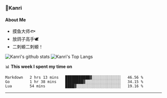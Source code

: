 ### 🌱Kanri
#### About Me
- 摸鱼大师🐟
- 放鸽子高手🕊
- 二刺螈二刺螈！

![Kanri's github stats](https://github-readme-stats.vercel.app/api?username=Yiwen-Chan&show_icons=true&theme=vue&line_height=20)
![Kanri's Top Langs](https://github-readme-stats.vercel.app/api/top-langs/?username=Yiwen-Chan&layout=compact&theme=vue&card_width=270)

📊 **This week I spent my time on**
<!--START_SECTION:waka-->
```text
Markdown   2 hrs 13 mins   ███████████▓░░░░░░░░░░░░░   46.56 % 
Go         1 hr 38 mins    ████████▓░░░░░░░░░░░░░░░░   34.15 % 
Lua        54 mins         ████▓░░░░░░░░░░░░░░░░░░░░   19.16 % 
```
<!--END_SECTION:waka-->

***

